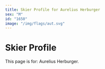 ```yaml
---
title: Skier Profile for Aurelius Herburger
sex: "M"
id: "1650"
image: "/img/flags/aut.svg" 
---
```


# Skier Profile

This page is for: Aurelius Herburger.
    